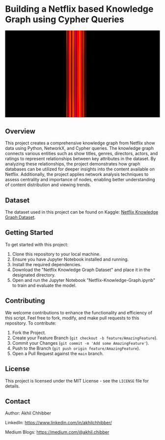 # Building a Netflix based Knowledge Graph using Cypher Queries
<p align="center">
  <img src="https://github.com/akhilchibber/Netflix-Knowledge-Graph/blob/main/NETFLIX.gif?raw=true" alt="earthml Logo">
</p>

## Overview
This project creates a comprehensive knowledge graph from Netflix show data using Python, NetworkX, and Cypher queries. The knowledge graph connects various entities such as show titles, genres, directors, actors, and ratings to represent relationships between key attributes in the dataset. By analyzing these relationships, the project demonstrates how graph databases can be utilized for deeper insights into the content available on Netflix. Additionally, the project applies network analysis techniques to assess centrality and importance of nodes, enabling better understanding of content distribution and viewing trends.

## Dataset
The dataset used in this project can be found on Kaggle: [Netflix Knowledge Graph Dataset](https://www.kaggle.com/datasets/shivamb/netflix-shows).

## Getting Started
To get started with this project:

1. Clone this repository to your local machine.
2. Ensure you have Jupyter Notebook installed and running.
3. Install the required dependencies.
4. Download the "Netflix Knowledge Graph Dataset" and place it in the designated directory.
5. Open and run the Jupyter Notebook "Netflix-Knowledge-Graph.ipynb" to train and evaluate the model.
   
## Contributing
We welcome contributions to enhance the functionality and efficiency of this script. Feel free to fork, modify, and make pull requests to this repository. To contribute:

1. Fork the Project.
2. Create your Feature Branch (`git checkout -b feature/AmazingFeature`).
3. Commit your Changes (`git commit -m 'Add some AmazingFeature'`).
4. Push to the Branch (`git push origin feature/AmazingFeature`).
5. Open a Pull Request against the `main` branch.

## License

This project is licensed under the MIT License - see the `LICENSE` file for details.

## Contact

Author: Akhil Chhibber

LinkedIn: https://www.linkedin.com/in/akhilchhibber/

Medium Blogs: https://medium.com/@akhil.chibber
